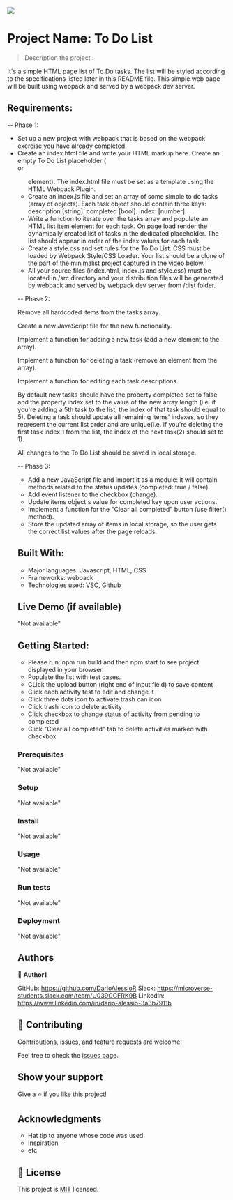 ![](https://img.shields.io/badge/Microverse-blueviolet)

# Project Name: To Do List

> Description the project :

It's a simple HTML page list of To Do tasks. The list will be styled according to the specifications listed later in this README file. This simple web page will be built using webpack and served by a webpack dev server.

## Requirements:

-- Phase 1:

- Set up a new project with webpack that is based on the webpack exercise you have already completed.
- Create an index.html file and write your HTML markup here. Create an empty To Do List placeholder (<div> or <ul> element). The index.html file must be set as a template using the HTML Webpack Plugin.
- Create an index.js file and set an array of some simple to do tasks (array of objects). Each task object should contain three keys:
description [string].
completed [bool].
index: [number].
- Write a function to iterate over the tasks array and populate an HTML list item element for each task.
On page load render the dynamically created list of tasks in the dedicated placeholder. The list should appear in order of the index values for each task.
- Create a style.css and set rules for the To Do List. CSS must be loaded by Webpack Style/CSS Loader. Your list should be a clone of the part of the minimalist project captured in the video below.
- All your source files (index.html, index.js and style.css) must be located in /src directory and your distribution files will be generated by webpack and served by webpack dev server from /dist folder.

-- Phase 2:

Remove all hardcoded items from the tasks array.

Create a new JavaScript file for the new functionality.

Implement a function for adding a new task (add a new element to the array).

Implement a function for deleting a task (remove an element from the array).

Implement a function for editing each task descriptions.

By default new tasks should have the property completed set to false and the property index set to the value of the
new array length (i.e. if you're adding a 5th task to the list, the index of that task should equal to 5).
Deleting a task should update all remaining items' indexes, so they represent the current list order and are unique(i.e. if you're deleting the first task index 1 from the list, the index of the next task(2) should set to 1).

All changes to the To Do List should be saved in local storage.

-- Phase 3:

- Add a new JavaScript file and import it as a module:
it will contain methods related to the status updates (completed: true / false).
- Add event listener to the checkbox (change).
- Update items object's value for completed key upon user actions.
- Implement a function for the "Clear all completed" button (use filter() method).
- Store the updated array of items in local storage, so the user gets the correct list values after the page reloads.


## Built With:

- Major languages: Javascript, HTML, CSS
- Frameworks: webpack
- Technologies used: VSC, Github

## Live Demo (if available)

"Not available"

## Getting Started:

- Please run: npm run build and then npm start to see project displayed in your browser.
- Populate the list with test cases.
- CLick the upload button (right end of input field) to save content
- Click each activity test to edit and change it
- Click three dots icon to activate trash can icon
- Click trash icon to delete activity
- Click checkbox to change status of activity from pending to completed
- Click "Clear all completed" tab to delete activities marked with checkbox 

### Prerequisites

"Not available"

### Setup

"Not available"

### Install

"Not available"

### Usage

"Not available"

### Run tests

"Not available"

### Deployment

"Not available"

## Authors

👤 **Author1**

GitHub: https://github.com/DarioAlessioR
Slack: https://microverse-students.slack.com/team/U039GCFRK9B
LinkedIn: https://www.linkedin.com/in/dario-alessio-3a3b7911b


## 🤝 Contributing

Contributions, issues, and feature requests are welcome!

Feel free to check the [issues page](../../issues/).

## Show your support

Give a ⭐️ if you like this project!

## Acknowledgments

- Hat tip to anyone whose code was used
- Inspiration
- etc

## 📝 License

This project is [MIT](./MIT.md) licensed.
